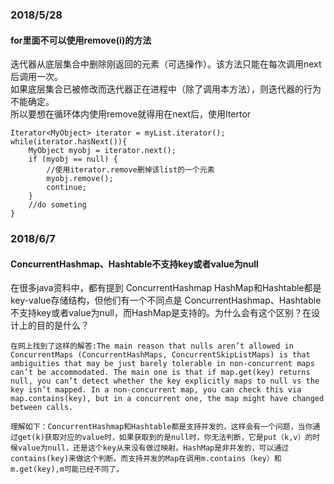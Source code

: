 ### 2018/5/28
#### for里面不可以使用remove(i)的方法
迭代器从底层集合中删除刚返回的元素（可选操作）。该方法只能在每次调用next后调用一次。 <br>
如果底层集合已被修改而迭代器正在进程中（除了调用本方法），则迭代器的行为不能确定。 <br>
所以要想在循环体内使用remove就得用在next后，使用Itertor<br>
```
Iterator<MyObject> iterator = myList.iterator();
while(iterator.hasNext()){
    MyObject myobj = iterator.next();
    if (myobj == null) {
        //使用iterator.remove删掉该list的一个元素
        myobj.remove();
        continue;
    }
    //do someting
}
```
### 2018/6/7
#### ConcurrentHashmap、Hashtable不支持key或者value为null
在很多java资料中，都有提到 ConcurrentHashmap HashMap和Hashtable都是key-value存储结构，但他们有一个不同点是 ConcurrentHashmap、Hashtable不支持key或者value为null，而HashMap是支持的。为什么会有这个区别？在设计上的目的是什么？
```
在网上找到了这样的解答:The main reason that nulls aren’t allowed in ConcurrentMaps (ConcurrentHashMaps, ConcurrentSkipListMaps) is that ambiguities that may be just barely tolerable in non-concurrent maps can’t be accommodated. The main one is that if map.get(key) returns null, you can’t detect whether the key explicitly maps to null vs the key isn’t mapped. In a non-concurrent map, you can check this via map.contains(key), but in a concurrent one, the map might have changed between calls.

理解如下：ConcurrentHashmap和Hashtable都是支持并发的，这样会有一个问题，当你通过get(k)获取对应的value时，如果获取到的是null时，你无法判断，它是put（k,v）的时候value为null，还是这个key从来没有做过映射。HashMap是非并发的，可以通过contains(key)来做这个判断。而支持并发的Map在调用m.contains（key）和m.get(key),m可能已经不同了。
```
